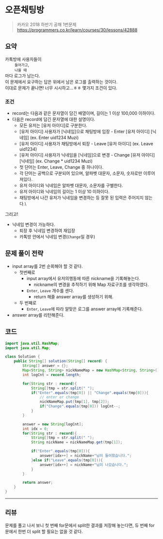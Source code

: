 # 오픈채팅방
> 카카오 2018 하반기 공채 1번문제\
> https://programmers.co.kr/learn/courses/30/lessons/42888

## 요약
카톡방에 사용자들이 \
&nbsp;&nbsp;&nbsp;&nbsp;&nbsp;&nbsp;&nbsp;&nbsp;`들어가고`,\
&nbsp;&nbsp;&nbsp;&nbsp;&nbsp;&nbsp;&nbsp;&nbsp;`나올 때` \
마다 로그가 남는다.\
이 문제에서 요구하는 답은 위에서 남은 로그를 출력하는 것이다.\
이대로 문제가 끝나면! 너무 시시하고...ㅎㅎ 몇가지 조건이 있다.
### 조건
* record는 다음과 같은 문자열이 담긴 배열이며, 길이는 1 이상 100,000 이하이다.
* 다음은 record에 담긴 문자열에 대한 설명이다.
    * 모든 유저는 [유저 아이디]로 구분한다.
    * [유저 아이디] 사용자가 [닉네임]으로 채팅방에 입장 - Enter [유저 아이디] [닉네임] (ex. Enter uid1234 Muzi)
    * [유저 아이디] 사용자가 채팅방에서 퇴장 - Leave [유저 아이디] (ex. Leave uid1234)
    * [유저 아이디] 사용자가 닉네임을 [닉네임]으로 변경 - Change [유저 아이디] [닉네임] (ex. Change * uid1234 Muzi)
    * 첫 단어는 Enter, Leave, Change 중 하나이다.
    * 각 단어는 공백으로 구분되어 있으며, 알파벳 대문자, 소문자, 숫자로만 이루어져있다.
    * 유저 아이디와 닉네임은 알파벳 대문자, 소문자를 구별한다.
    * 유저 아이디와 닉네임의 길이는 1 이상 10 이하이다.
    * 채팅방에서 나간 유저가 닉네임을 변경하는 등 잘못 된 입력은 주어지지 않는다.\

그리고!
* 닉네임 변경이 가능하다.
    * 퇴장 후 닉네임 변경하여 재입장
    * 카톡방 안에서 닉네임 변경(`Change`일 경우)


## 문제 풀이 전략
* input array를 2번 순회해야 할 것 같다.
    * 첫번째로
        * input array에서 유저의행동에 따른 nickname을 기록해놓는다.
            * nickname의 변경을 추적하기 위해 Map 자료구조를 생각하였다.
        * `Enter`, `Leave` 개수를 센다.
            * return 해줄 answer array를 생성하기 위해.
    * 두 번째로    
        * `Enter`, `Leave`에 따라 알맞은 로그를 answer array에 기록해준다.
* answer array를 리턴해준다.

## 코드
```java
import java.util.HashMap;
import java.util.Map;

class Solution {
    public String[] solution(String[] record) {
        String[] answer = {};
        Map<String, String> nickNameMap = new HashMap<String, String>();
        int logCnt = record.length;

        for(String str : record){
            String[]tmp = str.split(" ");
            if("Enter".equals(tmp[0]) || "Change".equals(tmp[0])){
                // enter or change
                nickNameMap.put(tmp[1], tmp[2]);
                if("Change".equals(tmp[0])) logCnt--;
            }
        }

        answer = new String[logCnt];
        int idx = 0;
        for(String str : record){
            String[]tmp = str.split(" ");
            String nickName = nickNameMap.get(tmp[1]);

            if("Enter".equals(tmp[0])){
                answer[idx++] = nickName+"님이 들어왔습니다.";
            }else if("Leave".equals(tmp[0])){
                answer[idx++] = nickName+"님이 나갔습니다.";
            }
        }

        return answer;
    }
}
```
---
## 리뷰
문제를 풀고 나서 보니 첫 번째 for문에서 split한 결과를 저장해 놓는다면, 듀 번째 for문에서 한번 더 split 할 필요는 없을 것 같다.

<comment/>

